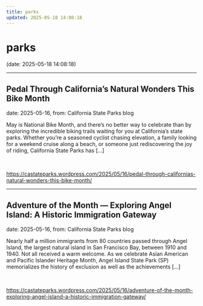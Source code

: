 ```yaml
---
title: parks
updated: 2025-05-18 14:08:18
---
```


# parks

(date: 2025-05-18 14:08:18)

---

## Pedal Through California’s Natural Wonders This Bike Month

date: 2025-05-16, from: California State Parks blog

May is National Bike Month, and there’s no better way to celebrate than by exploring the incredible biking trails waiting for you at California’s state parks. Whether you’re a seasoned cyclist chasing elevation, a family looking for a weekend cruise along a beach, or someone just rediscovering the joy of riding, California State Parks has [&#8230;] 

<br> 

<https://castateparks.wordpress.com/2025/05/16/pedal-through-californias-natural-wonders-this-bike-month/>

---

## Adventure of the Month — Exploring Angel Island: A Historic Immigration Gateway

date: 2025-05-16, from: California State Parks blog

Nearly half a million immigrants from 80 countries passed through Angel Island, the largest natural island in San Francisco Bay, between 1910 and 1940. Not all received a warm welcome. As we celebrate Asian American and Pacific Islander Heritage Month, Angel Island State Park (SP) memorializes the history of exclusion as well as the achievements [&#8230;] 

<br> 

<https://castateparks.wordpress.com/2025/05/16/adventure-of-the-month-exploring-angel-island-a-historic-immigration-gateway/>

